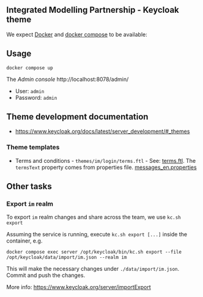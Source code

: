 ## Integrated Modelling Partnership - Keycloak theme

We expect [Docker](https://docs.docker.com/engine/install/) and [docker compose](https://docs.docker.com/compose/) to be available:

## Usage

```
docker compose up
```

The _Admin console_ http://localhost:8078/admin/

* User: `admin`
* Password: `admin`

## Theme development documentation

* https://www.keycloak.org/docs/latest/server_development/#_themes

### Theme templates

* Terms and conditions - `themes/im/login/terms.ftl` - See:
  [terms.ftl](https://github.com/keycloak/keycloak/blob/19.0.3/themes/src/main/resources/theme/base/login/terms.ftl).
  The `termsText` property comes from properties file. [messages_en.properties](https://github.com/keycloak/keycloak/blob/1641fbb0abf316e3c7d431980632ba37f81056d3/themes/src/main/resources/theme/base/login/messages/messages_en.properties#L68-L70)

## Other tasks

### Export `im` realm

To export `im` realm changes and share across the team, we use `kc.sh export`

Assuming the service is running, execute `kc.sh export [...]` inside the container, e.g.

```
docker compose exec server /opt/keycloak/bin/kc.sh export --file /opt/keycloak/data/import/im.json --realm im
```

This will make the necessary changes under `./data/import/im.json`. Commit and push the changes.

More info: https://www.keycloak.org/server/importExport
